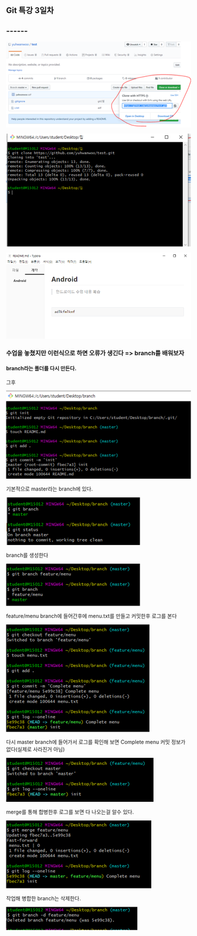 ## Git 특강 3일차





## ------



![image-20200424092744204](images\image-20200424092744204.png)



![image-20200424092753704](images\image-20200424092753704.png)





![image-20200424092947495](images\image-20200424092947495.png)

### 수업을 놓쳤지만 이런식으로 하면 오류가 생긴다 => branch를 배워보자





#### branch라는 폴더를 다시 만든다.

그후

![image-20200424101348286](images\image-20200424101348286.png)





기본적으로 master라는 branch에 있다.

![image-20200424101446266](images\image-20200424101446266.png)



branch를 생성한다

![image-20200424101611653](images\image-20200424101611653.png)



feature/menu branch에 들어간후에 menu.txt를 만들고 커밋한후 로그를 본다

![image-20200424101834003](images\image-20200424101834003.png)



다시 master branch에 들어가서 로그를 확인해 보면 Complete menu 커밋 정보가 없다(실제로 사라진거 아님)

![image-20200424102100862](images\image-20200424102100862.png)



merge를 통해 합병한후 로그를 보면 다 나오는걸 알수 있다.

![image-20200424102213051](images\image-20200424102213051.png)



작업해 병합한 branch는 삭제한다.

![image-20200424102623741](images/image-20200424102623741.png)



